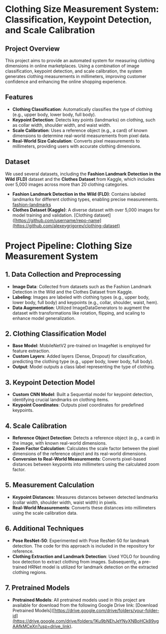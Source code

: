 # Clothing Size Measurement System: Classification, Keypoint Detection, and Scale Calibration

## Project Overview

This project aims to provide an automated system for measuring clothing dimensions in online marketplaces. Using a combination of image classification, keypoint detection, and scale calibration, the system generates clothing measurements in millimeters, improving customer confidence and enhancing the online shopping experience.

## Features

- **Clothing Classification**: Automatically classifies the type of clothing (e.g., upper body, lower body, full body).
- **Keypoint Detection**: Detects key points (landmarks) on clothing, such as collar width, shoulder width, and waist width.
- **Scale Calibration**: Uses a reference object (e.g., a card) of known dimensions to determine real-world measurements from pixel data.
- **Real-World Size Calculation**: Converts pixel measurements to millimeters, providing users with accurate clothing dimensions.

## Dataset

We used several datasets, including the **Fashion Landmark Detection in the Wild (FLD)** dataset and the **Clothes Dataset** from Kaggle, which includes over 5,000 images across more than 20 clothing categories.

- **Fashion Landmark Detection in the Wild (FLD)**: Contains labeled landmarks for different clothing types, enabling precise measurements.
  [fashion-landmarks](https://github.com/liuziwei7/fashion-landmarks)
- **Clothes Dataset (Kaggle)**: A diverse dataset with over 5,000 images for model training and validation.
  [Clothing dataset]([https://github.com/username/repo-name](https://github.com/alexeygrigorev/clothing-dataset)

# Project Pipeline: Clothing Size Measurement System

## 1. Data Collection and Preprocessing

- **Image Data**: Collected from datasets such as the Fashion Landmark Detection in the Wild and the Clothes Dataset from Kaggle.
- **Labeling**: Images are labeled with clothing types (e.g., upper body, lower body, full body) and keypoints (e.g., collar, shoulder, waist, hem).
- **Data Augmentation**: Utilized ImageDataGenerators to augment the dataset with transformations like rotation, flipping, and scaling to enhance model generalization.

## 2. Clothing Classification Model

- **Base Model**: MobileNetV2 pre-trained on ImageNet is employed for feature extraction.
- **Custom Layers**: Added layers (Dense, Dropout) for classification, predicting the clothing type (e.g., upper body, lower body, full body).
- **Output**: Model outputs a class label representing the type of clothing.

## 3. Keypoint Detection Model

- **Custom CNN Model**: Built a Sequential model for keypoint detection, identifying crucial landmarks on clothing items.
- **Keypoint Coordinates**: Outputs pixel coordinates for predefined keypoints.

## 4. Scale Calibration

- **Reference Object Detection**: Detects a reference object (e.g., a card) in the image, with known real-world dimensions.
- **Zoom Factor Calculation**: Calculates the scale factor between the pixel dimensions of the reference object and its real-world dimensions.
- **Conversion to Real-World Measurements**: Converts pixel-based distances between keypoints into millimeters using the calculated zoom factor.

## 5. Measurement Calculation

- **Keypoint Distances**: Measures distances between detected landmarks (collar width, shoulder width, waist width) in pixels.
- **Real-World Measurements**: Converts these distances into millimeters using the scale calibration data.

## 6. Additional Techniques

- **Pose ResNet-50**: Experimented with Pose ResNet-50 for landmark detection. The code for this approach is included in the repository for reference.
- **Clothing Extraction and Landmark Detection**: Used YOLO for bounding box detection to extract clothing from images. Subsequently, a pre-trained HRNet model is utilized for landmark detection on the extracted clothing regions.

## 7. Pretrained Models

- **Pretrained Models**: All pretrained models used in this project are available for download from the following Google Drive link: [Download Pretrained Models]([https://drive.google.com/drive/folders/your-folder-id](https://drive.google.com/drive/folders/1Ku9bNEhJeYNyXNBoHCk89ygAAfkMCeXn?usp=drive_link). 

